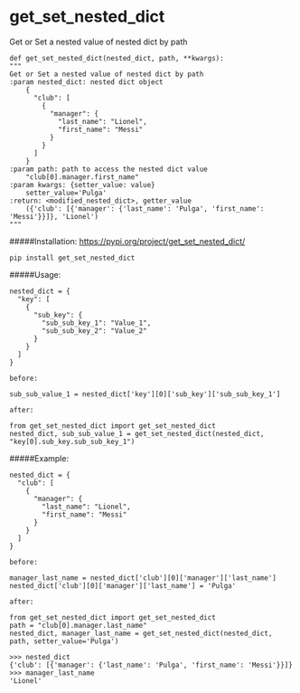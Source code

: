 # get_set_nested_dict
Get or Set a nested value of nested dict by path

    def get_set_nested_dict(nested_dict, path, **kwargs):
    """
    Get or Set a nested value of nested dict by path
    :param nested_dict: nested dict object
        {
          "club": [
            {
              "manager": {
                "last_name": "Lionel",
                "first_name": "Messi"
              }
            }
          ]
        }
    :param path: path to access the nested dict value
        "club[0].manager.first_name"
    :param kwargs: {setter_value: value}
        setter_value='Pulga'
    :return: <modified_nested_dict>, getter_value
        ({'club': [{'manager': {'last_name': 'Pulga', 'first_name': 'Messi'}}]}, 'Lionel')
    """

#####Installation:
https://pypi.org/project/get_set_nested_dict/

    pip install get_set_nested_dict

#####Usage:

    nested_dict = {
      "key": [
        {
          "sub_key": {
            "sub_sub_key_1": "Value_1",
            "sub_sub_key_2": "Value_2"
          }
        }
      ]
    }


`before:`

    sub_sub_value_1 = nested_dict['key'][0]['sub_key']['sub_sub_key_1']

`after:`

    from get_set_nested_dict import get_set_nested_dict
    nested_dict, sub_sub_value_1 = get_set_nested_dict(nested_dict, "key[0].sub_key.sub_sub_key_1")
        
#####Example:

    nested_dict = {
      "club": [
        {
          "manager": {
            "last_name": "Lionel",
            "first_name": "Messi"
          }
        }
      ]
    }


`before:`

    manager_last_name = nested_dict['club'][0]['manager']['last_name']
    nested_dict['club'][0]['manager']['last_name'] = 'Pulga'

`after:`

    from get_set_nested_dict import get_set_nested_dict
    path = "club[0].manager.last_name"
    nested_dict, manager_last_name = get_set_nested_dict(nested_dict, path, setter_value='Pulga')

    >>> nested_dict
    {'club': [{'manager': {'last_name': 'Pulga', 'first_name': 'Messi'}}]}
    >>> manager_last_name
    'Lionel'
